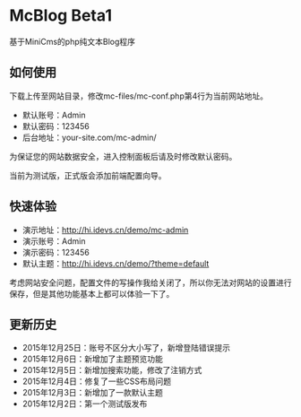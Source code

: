 # McBlog Beta1

基于MiniCms的php纯文本Blog程序

## 如何使用

下载上传至网站目录，修改mc-files/mc-conf.php第4行为当前网站地址。

 - 默认账号：Admin
 - 默认密码：123456
 - 后台地址：your-site.com/mc-admin/

为保证您的网站数据安全，进入控制面板后请及时修改默认密码。

当前为测试版，正式版会添加前端配置向导。

## 快速体验

 - 演示地址：http://hi.idevs.cn/demo/mc-admin
 - 演示账号：Admin
 - 演示密码：123456
 - 默认主题：http://hi.idevs.cn/demo/?theme=default

考虑网站安全问题，配置文件的写操作我给关闭了，所以你无法对网站的设置进行保存，但是其他功能基本上都可以体验一下了。
 
## 更新历史

 - 2015年12月25日：账号不区分大小写了，新增登陆错误提示
 - 2015年12月6日：新增加了主题预览功能
 - 2015年12月5日：新增加搜索功能，修改了注销方式
 - 2015年12月4日：修复了一些CSS布局问题
 - 2015年12月3日：新增加了一款默认主题
 - 2015年12月2日：第一个测试版发布
